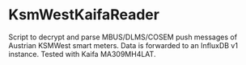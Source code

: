 # KsmWestKaifaReader

Script to decrypt and parse MBUS/DLMS/COSEM push messages of Austrian KSMWest smart meters. Data is forwarded to an InfluxDB v1 instance. Tested with Kaifa MA309MH4LAT.
